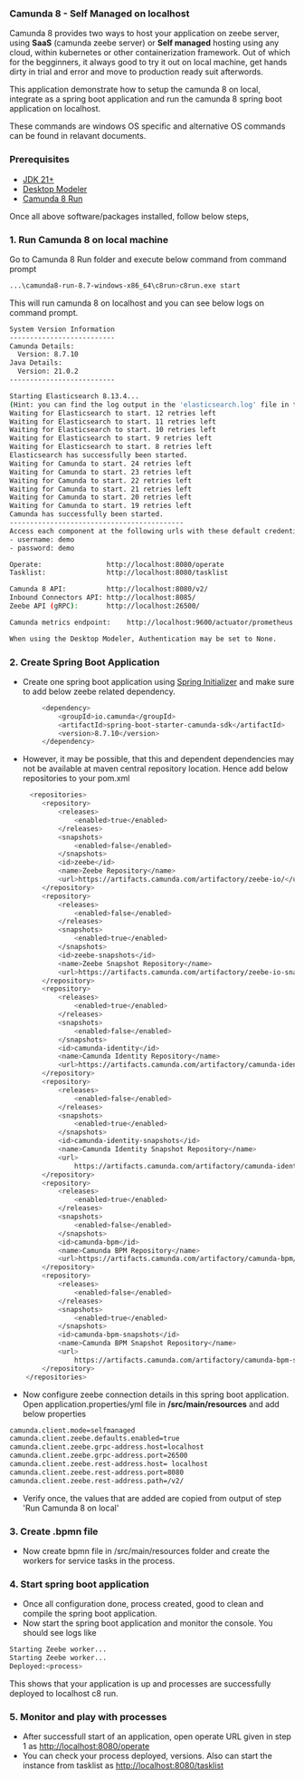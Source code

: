 ### Camunda 8 - Self Managed on localhost

Camunda 8 provides two ways to host your application on zeebe server, using **SaaS** (camunda zeebe server) or **Self managed** hosting using any cloud, within kubernetes or other containerization framework.
Out of which for the begginners, it always good to try it out on local machine, get hands dirty in trial and error and move to production ready suit afterwords.

This application demonstrate how to setup the camunda 8 on local, integrate as a spring boot application and run the camunda 8 spring boot application on localhost.

These commands are windows OS specific and alternative OS commands can be found in relavant documents.

### Prerequisites
- [JDK 21+](https://www.oracle.com/in/java/technologies/downloads/)
- [Desktop Modeler](https://docs.camunda.io/docs/components/modeler/desktop-modeler/)
- [Camunda 8 Run](https://downloads.camunda.cloud/release/camunda/c8run/8.7/)

Once all above software/packages installed, follow below steps,

### 1. Run Camunda 8 on local machine

Go to Camunda 8 Run folder and execute below command from command prompt
```bash
...\camunda8-run-8.7-windows-x86_64\c8run>c8run.exe start
```
This will run camunda 8 on localhost and you can see below logs on command prompt.
```bash
System Version Information
--------------------------
Camunda Details:
  Version: 8.7.10
Java Details:
  Version: 21.0.2
--------------------------

Starting Elasticsearch 8.13.4...
(Hint: you can find the log output in the 'elasticsearch.log' file in the 'log' folder of your distribution.)
Waiting for Elasticsearch to start. 12 retries left
Waiting for Elasticsearch to start. 11 retries left
Waiting for Elasticsearch to start. 10 retries left
Waiting for Elasticsearch to start. 9 retries left
Waiting for Elasticsearch to start. 8 retries left
Elasticsearch has successfully been started.
Waiting for Camunda to start. 24 retries left
Waiting for Camunda to start. 23 retries left
Waiting for Camunda to start. 22 retries left
Waiting for Camunda to start. 21 retries left
Waiting for Camunda to start. 20 retries left
Waiting for Camunda to start. 19 retries left
Camunda has successfully been started.
-------------------------------------------
Access each component at the following urls with these default credentials:
- username: demo
- password: demo

Operate:                http://localhost:8080/operate
Tasklist:               http://localhost:8080/tasklist

Camunda 8 API:          http://localhost:8080/v2/
Inbound Connectors API: http://localhost:8085/
Zeebe API (gRPC):       http://localhost:26500/

Camunda metrics endpoint:    http://localhost:9600/actuator/prometheus

When using the Desktop Modeler, Authentication may be set to None.
```
### 2. Create Spring Boot Application
- Create one spring boot application using [Spring Initializer](https://start.spring.io/) and make sure to add below zeebe related dependency.
```bash
        <dependency>
			<groupId>io.camunda</groupId>
			<artifactId>spring-boot-starter-camunda-sdk</artifactId>
			<version>8.7.10</version>
		</dependency>
```
- However, it may be possible, that this and dependent dependencies may not be available at maven central repository location. Hence add below repositories to your pom.xml
```bash
     <repositories>
		<repository>
			<releases>
				<enabled>true</enabled>
			</releases>
			<snapshots>
				<enabled>false</enabled>
			</snapshots>
			<id>zeebe</id>
			<name>Zeebe Repository</name>
			<url>https://artifacts.camunda.com/artifactory/zeebe-io/</url>
		</repository>
		<repository>
			<releases>
				<enabled>false</enabled>
			</releases>
			<snapshots>
				<enabled>true</enabled>
			</snapshots>
			<id>zeebe-snapshots</id>
			<name>Zeebe Snapshot Repository</name>
			<url>https://artifacts.camunda.com/artifactory/zeebe-io-snapshots/</url>
		</repository>
		<repository>
			<releases>
				<enabled>true</enabled>
			</releases>
			<snapshots>
				<enabled>false</enabled>
			</snapshots>
			<id>camunda-identity</id>
			<name>Camunda Identity Repository</name>
			<url>https://artifacts.camunda.com/artifactory/camunda-identity/</url>
		</repository>
		<repository>
			<releases>
				<enabled>false</enabled>
			</releases>
			<snapshots>
				<enabled>true</enabled>
			</snapshots>
			<id>camunda-identity-snapshots</id>
			<name>Camunda Identity Snapshot Repository</name>
			<url>
				https://artifacts.camunda.com/artifactory/camunda-identity-snapshots/</url>
		</repository>
		<repository>
			<releases>
				<enabled>true</enabled>
			</releases>
			<snapshots>
				<enabled>false</enabled>
			</snapshots>
			<id>camunda-bpm</id>
			<name>Camunda BPM Repository</name>
			<url>https://artifacts.camunda.com/artifactory/camunda-bpm/</url>
		</repository>
		<repository>
			<releases>
				<enabled>false</enabled>
			</releases>
			<snapshots>
				<enabled>true</enabled>
			</snapshots>
			<id>camunda-bpm-snapshots</id>
			<name>Camunda BPM Snapshot Repository</name>
			<url>
				https://artifacts.camunda.com/artifactory/camunda-bpm-snapshots/</url>
		</repository>
	</repositories>
```
- Now configure zeebe connection details in this spring boot application. Open application.properties/yml file in **/src/main/resources** and add below properties
```bash
camunda.client.mode=selfmanaged
camunda.client.zeebe.defaults.enabled=true
camunda.client.zeebe.grpc-address.host=localhost
camunda.client.zeebe.grpc-address.port=26500
camunda.client.zeebe.rest-address.host= localhost
camunda.client.zeebe.rest-address.port=8080
camunda.client.zeebe.rest-address.path=/v2/
```
- Verify once, the values that are added are copied from output of step 'Run Camunda 8 on local'

### 3. Create .bpmn file
- Now create bpmn file in /src/main/resources folder and create the workers for service tasks in the process.

### 4. Start spring boot application
- Once all configuration done, process created, good to clean and compile the spring boot application.
- Now start the spring boot application and monitor the console. You should see logs like 
```bash
Starting Zeebe worker...
Starting Zeebe worker...
Deployed:<process>
```
This shows that your application is up and processes are successfully deployed to localhost c8 run.

### 5. Monitor and play with processes
- After successfull start of an application, open operate URL given in step 1 as  [http://localhost:8080/operate]( http://localhost:8080/operate)
- You can check your process deployed, versions. Also can start the instance from tasklist as [ http://localhost:8080/tasklist]( http://localhost:8080/tasklist)
